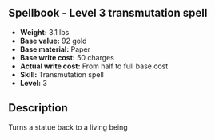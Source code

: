 ## Spellbook - Level 3 transmutation spell
- **Weight:** 3.1 lbs
- **Base value:** 92 gold
- **Base material:** Paper
- **Base write cost:** 50 charges
- **Actual write cost:** From half to full base cost
- **Skill:** Transmutation spell
- **Level:** 3
## Description
Turns a statue back to a living being
